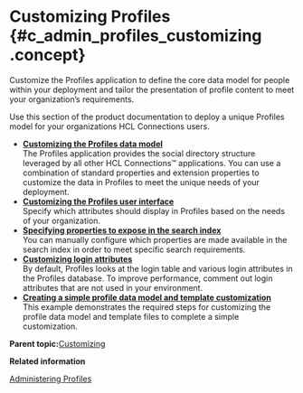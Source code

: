 # Customizing Profiles {#c_admin_profiles_customizing .concept}

Customize the Profiles application to define the core data model for people within your deployment and tailor the presentation of profile content to meet your organization’s requirements.

Use this section of the product documentation to deploy a unique Profiles model for your organizations HCL Connections users.

-   **[Customizing the Profiles data model](../customize/r_admin_profiles_attributes.md)**  
The Profiles application provides the social directory structure leveraged by all other HCL Connections™ applications. You can use a combination of standard properties and extension properties to customize the data in Profiles to meet the unique needs of your deployment.
-   **[Customizing the Profiles user interface](../customize/t_profiles_customizing_attributes.md)**  
Specify which attributes should display in Profiles based on the needs of your organization.
-   **[Specifying properties to expose in the search index](../customize/t_admin_profiles_expose_props_search.md)**  
You can manually configure which properties are made available in the search index in order to meet specific search requirements.
-   **[Customizing login attributes](../customize/t_admin_profiles_customize_login_attbs.md)**  
By default, Profiles looks at the login table and various login attributes in the Profiles database. To improve performance, comment out login attributes that are not used in your environment.
-   **[Creating a simple profile data model and template customization](../customize/t_admin_profiles_custom_example.md)**  
This example demonstrates the required steps for customizing the profile data model and template files to complete a simple customization.

**Parent topic:**[Customizing](../customize/c_customize_overview.md)

**Related information**  


[Administering Profiles](../admin/c_admin_profiles_intro.md)

